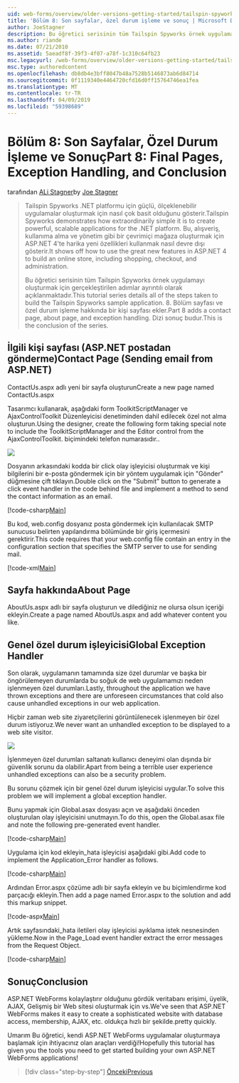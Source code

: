 ```yaml
---
uid: web-forms/overview/older-versions-getting-started/tailspin-spyworks/tailspin-spyworks-part-8
title: 'Bölüm 8: Son sayfalar, özel durum işleme ve sonuç | Microsoft Docs'
author: JoeStagner
description: Bu öğretici serisinin tüm Tailspin Spyworks örnek uygulamayı oluşturmak için gerçekleştirilen adımlar ayrıntılı olarak açıklanmaktadır. 8. Bölüm sayfası ve özel durum hakkında bir kişi sayfası ekler...
ms.author: riande
ms.date: 07/21/2010
ms.assetid: 5aeadf8f-39f3-4f07-a78f-1c310c64fb23
msc.legacyurl: /web-forms/overview/older-versions-getting-started/tailspin-spyworks/tailspin-spyworks-part-8
msc.type: authoredcontent
ms.openlocfilehash: db8db4e3bff8047b48a7528b5146873ab6d84714
ms.sourcegitcommit: 0f1119340e4464720cfd16d0ff15764746ea1fea
ms.translationtype: MT
ms.contentlocale: tr-TR
ms.lasthandoff: 04/09/2019
ms.locfileid: "59398689"
---
```

# <a name="part-8-final-pages-exception-handling-and-conclusion"></a><span data-ttu-id="64214-104">Bölüm 8: Son Sayfalar, Özel Durum İşleme ve Sonuç</span><span class="sxs-lookup"><span data-stu-id="64214-104">Part 8: Final Pages, Exception Handling, and Conclusion</span></span>

<span data-ttu-id="64214-105">tarafından [ALi Stagner](https://github.com/JoeStagner)</span><span class="sxs-lookup"><span data-stu-id="64214-105">by [Joe Stagner](https://github.com/JoeStagner)</span></span>

> <span data-ttu-id="64214-106">Tailspin Spyworks .NET platformu için güçlü, ölçeklenebilir uygulamalar oluşturmak için nasıl çok basit olduğunu gösterir.</span><span class="sxs-lookup"><span data-stu-id="64214-106">Tailspin Spyworks demonstrates how extraordinarily simple it is to create powerful, scalable applications for the .NET platform.</span></span> <span data-ttu-id="64214-107">Bu, alışveriş, kullanıma alma ve yönetim gibi bir çevrimiçi mağaza oluşturmak için ASP.NET 4'te harika yeni özellikleri kullanmak nasıl devre dışı gösterir.</span><span class="sxs-lookup"><span data-stu-id="64214-107">It shows off how to use the great new features in ASP.NET 4 to build an online store, including shopping, checkout, and administration.</span></span>
> 
> <span data-ttu-id="64214-108">Bu öğretici serisinin tüm Tailspin Spyworks örnek uygulamayı oluşturmak için gerçekleştirilen adımlar ayrıntılı olarak açıklanmaktadır.</span><span class="sxs-lookup"><span data-stu-id="64214-108">This tutorial series details all of the steps taken to build the Tailspin Spyworks sample application.</span></span> <span data-ttu-id="64214-109">8. Bölüm sayfası ve özel durum işleme hakkında bir kişi sayfası ekler.</span><span class="sxs-lookup"><span data-stu-id="64214-109">Part 8 adds a contact page, about page, and exception handling.</span></span> <span data-ttu-id="64214-110">Dizi sonuç budur.</span><span class="sxs-lookup"><span data-stu-id="64214-110">This is the conclusion of the series.</span></span>


## <a id="_Toc260221680"></a>  <span data-ttu-id="64214-111">İlgili kişi sayfası (ASP.NET postadan gönderme)</span><span class="sxs-lookup"><span data-stu-id="64214-111">Contact Page (Sending email from ASP.NET)</span></span>

<span data-ttu-id="64214-112">ContactUs.aspx adlı yeni bir sayfa oluşturun</span><span class="sxs-lookup"><span data-stu-id="64214-112">Create a new page named ContactUs.aspx</span></span>

<span data-ttu-id="64214-113">Tasarımcı kullanarak, aşağıdaki form ToolkitScriptManager ve AjaxControlToolkit Düzenleyicisi denetiminden dahil edilecek özel not alma oluşturun.</span><span class="sxs-lookup"><span data-stu-id="64214-113">Using the designer, create the following form taking special note to include the ToolkitScriptManager and the Editor control from the AjaxControlToolkit.</span></span> <span data-ttu-id="64214-114">biçimindeki telefon numarasıdır.</span><span class="sxs-lookup"><span data-stu-id="64214-114">.</span></span>

![](tailspin-spyworks-part-8/_static/image1.jpg)

<span data-ttu-id="64214-115">Dosyanın arkasındaki kodda bir click olay işleyicisi oluşturmak ve kişi bilgilerini bir e-posta göndermek için bir yöntem uygulamak için "Gönder" düğmesine çift tıklayın.</span><span class="sxs-lookup"><span data-stu-id="64214-115">Double click on the "Submit" button to generate a click event handler in the code behind file and implement a method to send the contact information as an email.</span></span>

[!code-csharp[Main](tailspin-spyworks-part-8/samples/sample1.cs)]

<span data-ttu-id="64214-116">Bu kod, web.config dosyanız posta göndermek için kullanılacak SMTP sunucusu belirten yapılandırma bölümünde bir giriş içermesini gerektirir.</span><span class="sxs-lookup"><span data-stu-id="64214-116">This code requires that your web.config file contain an entry in the configuration section that specifies the SMTP server to use for sending mail.</span></span>

[!code-xml[Main](tailspin-spyworks-part-8/samples/sample2.xml)]

## <a id="_Toc260221681"></a>  <span data-ttu-id="64214-117">Sayfa hakkında</span><span class="sxs-lookup"><span data-stu-id="64214-117">About Page</span></span>

<span data-ttu-id="64214-118">AboutUs.aspx adlı bir sayfa oluşturun ve dilediğiniz ne olursa olsun içeriği ekleyin.</span><span class="sxs-lookup"><span data-stu-id="64214-118">Create a page named AboutUs.aspx and add whatever content you like.</span></span>

## <a id="_Toc260221682"></a>  <span data-ttu-id="64214-119">Genel özel durum işleyicisi</span><span class="sxs-lookup"><span data-stu-id="64214-119">Global Exception Handler</span></span>

<span data-ttu-id="64214-120">Son olarak, uygulamanın tamamında size özel durumlar ve başka bir öngörülemeyen durumlarda bu soğuk de web uygulamamızı neden işlenmeyen özel durumları.</span><span class="sxs-lookup"><span data-stu-id="64214-120">Lastly, throughout the application we have thrown exceptions and there are unforeseen circumstances that cold also cause unhandled exceptions in our web application.</span></span>

<span data-ttu-id="64214-121">Hiçbir zaman web site ziyaretçilerini görüntülenecek işlenmeyen bir özel durum istiyoruz.</span><span class="sxs-lookup"><span data-stu-id="64214-121">We never want an unhandled exception to be displayed to a web site visitor.</span></span>

![](tailspin-spyworks-part-8/_static/image2.jpg)

<span data-ttu-id="64214-122">İşlenmeyen özel durumları saltanatı kullanıcı deneyimi olan dışında bir güvenlik sorunu da olabilir.</span><span class="sxs-lookup"><span data-stu-id="64214-122">Apart from being a terrible user experience unhandled exceptions can also be a security problem.</span></span>

<span data-ttu-id="64214-123">Bu sorunu çözmek için bir genel özel durum işleyicisi uygular.</span><span class="sxs-lookup"><span data-stu-id="64214-123">To solve this problem we will implement a global exception handler.</span></span>

<span data-ttu-id="64214-124">Bunu yapmak için Global.asax dosyası açın ve aşağıdaki önceden oluşturulan olay işleyicisini unutmayın.</span><span class="sxs-lookup"><span data-stu-id="64214-124">To do this, open the Global.asax file and note the following pre-generated event handler.</span></span>

[!code-csharp[Main](tailspin-spyworks-part-8/samples/sample3.cs)]

<span data-ttu-id="64214-125">Uygulama için kod ekleyin\_hata işleyicisi aşağıdaki gibi.</span><span class="sxs-lookup"><span data-stu-id="64214-125">Add code to implement the Application\_Error handler as follows.</span></span>

[!code-csharp[Main](tailspin-spyworks-part-8/samples/sample4.cs)]

<span data-ttu-id="64214-126">Ardından Error.aspx çözüme adlı bir sayfa ekleyin ve bu biçimlendirme kod parçacığı ekleyin.</span><span class="sxs-lookup"><span data-stu-id="64214-126">Then add a page named Error.aspx to the solution and add this markup snippet.</span></span>

[!code-aspx[Main](tailspin-spyworks-part-8/samples/sample5.aspx)]

<span data-ttu-id="64214-127">Artık sayfasındaki\_hata iletileri olay işleyicisi ayıklama istek nesnesinden yükleme.</span><span class="sxs-lookup"><span data-stu-id="64214-127">Now in the Page\_Load event handler extract the error messages from the Request Object.</span></span>

[!code-csharp[Main](tailspin-spyworks-part-8/samples/sample6.cs)]

## <a id="_Toc260221683"></a>  <span data-ttu-id="64214-128">Sonuç</span><span class="sxs-lookup"><span data-stu-id="64214-128">Conclusion</span></span>

<span data-ttu-id="64214-129">ASP.NET WebForms kolaylaştırır olduğunu gördük veritabanı erişimi, üyelik, AJAX, Gelişmiş bir Web sitesi oluşturmak için vs.</span><span class="sxs-lookup"><span data-stu-id="64214-129">We've seen that ASP.NET WebForms makes it easy to create a sophisticated website with database access, membership, AJAX, etc.</span></span> <span data-ttu-id="64214-130">oldukça hızlı bir şekilde.</span><span class="sxs-lookup"><span data-stu-id="64214-130">pretty quickly.</span></span>

<span data-ttu-id="64214-131">Umarım Bu öğretici, kendi ASP.NET WebForms uygulamalar oluşturmaya başlamak için ihtiyacınız olan araçları verdiği!</span><span class="sxs-lookup"><span data-stu-id="64214-131">Hopefully this tutorial has given you the tools you need to get started building your own ASP.NET WebForms applications!</span></span>

> [!div class="step-by-step"]
> [<span data-ttu-id="64214-132">Önceki</span><span class="sxs-lookup"><span data-stu-id="64214-132">Previous</span></span>](tailspin-spyworks-part-7.md)
